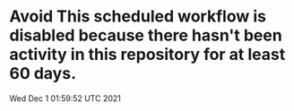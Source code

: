 # Avoid This scheduled workflow is disabled because there hasn't been activity in this repository for at least 60 days.
Wed Dec  1 01:59:52 UTC 2021
